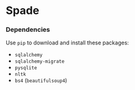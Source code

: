 # Spade

### Dependencies
Use `pip` to download and install these packages:
* `sqlalchemy`
* `sqlalchemy-migrate`
* `pysqlite`
* `nltk`
* `bs4` (`beautifulsoup4`)